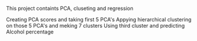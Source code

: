 This project containts PCA, cluseting and regression 

Creating PCA scores and taking first 5 PCA's
Appying hierarchical clustering on those 5 PCA's and meking 7 clusters
Using third cluster and predicting Alcohol percentage 
